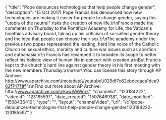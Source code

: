 {
    "title": "Pope denounces technologies that help people change gender",
    "description": "(5 Oct 2017) Pope Francis has denounced how new technologies are making it easier for people to change gender, saying this \"utopia of the neutral\" risks the creation of new life.\r\nFrancis made the comments on Thursday to the Pontifical Academy for Life, the Vatican's bioethics advisory board, taking up his criticism of so-called gender theory and the idea that people can choose their sex.\r\nThe academy under the previous two popes represented the leading, hard line voice of the Catholic Church on sexual ethics, morality and culture war issues such as abortion and euthanasia.\r\n Francis has revamped it to broaden its scope to better reflect his holistic view of human life in concert with creation.\r\nBut Francis kept to the church's hard line against gender theory in his first meeting with the new members Thursday.\r\n\r\n\r\nYou can license this story through AP Archive: http:\/\/www.aparchive.com\/metadata\/youtube\/029df7c82ebdedaca1dea962f747f1ff \r\nFind out more about AP Archive: http:\/\/www.aparchive.com\/HowWeWork",
    "channelid": "123184222",
    "videoid": "123185597",
    "date_created": "1507646938",
    "date_modified": "1508436410",
    "type": "",
    "layout": "channelVideo",
    "url": "\/c1\/pope-denounces-technologies-that-help-people-change-gender\/123184222-123185597"
}